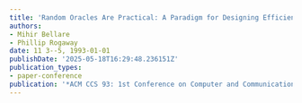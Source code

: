 ```yaml
---
title: 'Random Oracles Are Practical: A Paradigm for Designing Efficient Protocols'
authors:
- Mihir Bellare
- Phillip Rogaway
date: 11 3--5, 1993-01-01
publishDate: '2025-05-18T16:29:48.236151Z'
publication_types:
- paper-conference
publication: '*ACM CCS 93: 1st Conference on Computer and Communications Security*'
---
```

